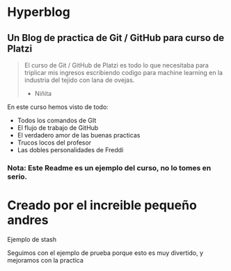 # Hyperblog
## Un Blog de practica de Git / GitHub para curso de Platzi

> El curso de Git / GitHub de Platzi es todo lo que necesitaba para triplicar mis ingresos escribiendo codigo para machine learning en la industria del tejido con lana de ovejas.
> - Niñita

En este curso hemos visto de todo:
* Todos los comandos de GIt 
* El flujo de trabajo de GitHub
* El verdadero amor de las buenas practicas
* Trucos locos del profesor
* Las dobles personalidades de Freddi


### Nota: Este Readme es un ejemplo del curso, no lo tomes en serio.

# Creado por el increible pequeño andres

Ejemplo de stash 


Seguimos con el ejemplo de prueba porque esto es muy divertido, y mejoramos con la practica
